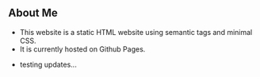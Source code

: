 ## About Me 

* This website is a static HTML website using semantic tags and minimal CSS. 
* It is currently hosted on Github Pages.

- testing updates...
